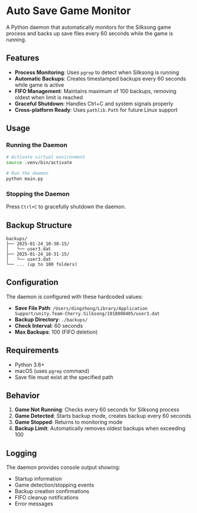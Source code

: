 # Auto Save Game Monitor

A Python daemon that automatically monitors for the Silksong game process and backs up save files every 60 seconds while the game is running.

## Features

- **Process Monitoring**: Uses `pgrep` to detect when Silksong is running
- **Automatic Backups**: Creates timestamped backups every 60 seconds while game is active
- **FIFO Management**: Maintains maximum of 100 backups, removing oldest when limit is reached
- **Graceful Shutdown**: Handles Ctrl+C and system signals properly
- **Cross-platform Ready**: Uses `pathlib.Path` for future Linux support

## Usage

### Running the Daemon

```bash
# Activate virtual environment
source .venv/bin/activate

# Run the daemon
python main.py
```

### Stopping the Daemon

Press `Ctrl+C` to gracefully shutdown the daemon.

## Backup Structure

```
backups/
├── 2025-01-24_10-30-15/
│   └── user3.dat
├── 2025-01-24_10-31-15/
│   └── user3.dat
└── ... (up to 100 folders)
```

## Configuration

The daemon is configured with these hardcoded values:

- **Save File Path**: `/Users/dingzhong/Library/Application Support/unity.Team-Cherry.Silksong/1018808405/user3.dat`
- **Backup Directory**: `./backups/`
- **Check Interval**: 60 seconds
- **Max Backups**: 100 (FIFO deletion)

## Requirements

- Python 3.6+
- macOS (uses `pgrep` command)
- Save file must exist at the specified path

## Behavior

1. **Game Not Running**: Checks every 60 seconds for Silksong process
2. **Game Detected**: Starts backup mode, creates backup every 60 seconds
3. **Game Stopped**: Returns to monitoring mode
4. **Backup Limit**: Automatically removes oldest backups when exceeding 100

## Logging

The daemon provides console output showing:
- Startup information
- Game detection/stopping events
- Backup creation confirmations
- FIFO cleanup notifications
- Error messages
